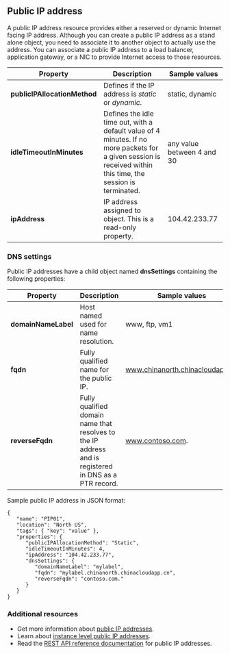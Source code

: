 ## Public IP address
A public IP address resource provides either a reserved or dynamic Internet facing IP address. Although you can create a public IP address as a stand alone object, you need to associate it to another object to actually use the address. You can associate a public IP address to a load balancer, application  gateway, or a NIC to provide Internet access to those resources.  

| Property | Description | Sample values |
| --- | --- | --- |
| **publicIPAllocationMethod** |Defines if the IP address is *static* or *dynamic*. |static, dynamic |
| **idleTimeoutInMinutes** |Defines the idle time out, with a default value of 4 minutes. If no more packets for a given session is received within this time, the session is terminated. |any value between 4 and 30 |
| **ipAddress** |IP address assigned to object. This is a read-only property. |104.42.233.77 |

### DNS settings
Public IP addresses have a child object named **dnsSettings** containing the following properties:

| Property | Description | Sample values |
| --- | --- | --- |
| **domainNameLabel** |Host named used for name resolution. |www, ftp, vm1 |
| **fqdn** |Fully qualified name for the public IP. |www.chinanorth.chinacloudapp.cn |
| **reverseFqdn** |Fully qualified domain name that resolves to the IP address and is registered in DNS as a PTR record. |www.contoso.com. |

Sample public IP address in JSON format:

    {
       "name": "PIP01",
       "location": "North US",
       "tags": { "key": "value" },
       "properties": {
          "publicIPAllocationMethod": "Static",
          "idleTimeoutInMinutes": 4,
          "ipAddress": "104.42.233.77",
          "dnsSettings": {
             "domainNameLabel": "mylabel",
             "fqdn": "mylabel.chinanorth.chinacloudapp.cn",
             "reverseFqdn": "contoso.com."
          }
       }
    } 

### Additional resources
* Get more information about [public IP addresses](/documentation/articles/virtual-networks-reserved-public-ip/).
* Learn about [instance level public IP addresses](/documentation/articles/virtual-networks-instance-level-public-ip/).
* Read the [REST API reference documentation](https://msdn.microsoft.com/zh-cn/library/azure/mt163638.aspx) for public IP addresses.


